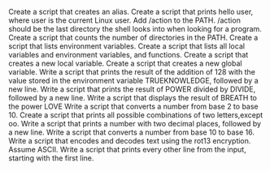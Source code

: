 Create a script that creates an alias.
Create a script that prints hello user, where user is the current Linux user.
Add /action to the PATH. /action should be the last directory the shell looks into when looking for a program.
Create a script that counts the number of directories in the PATH.
Create a script that lists environment variables.
Create a script that lists all local variables and environment variables, and functions.
Create a script that creates a new local variable.
Create a script that creates a new global variable.
Write a script that prints the result of the addition of 128 with the value stored in the environment variable TRUEKNOWLEDGE, followed by a new line.
Write a script that prints the result of POWER divided by DIVIDE, followed by a new line.
Write a script that displays the result of BREATH to the power LOVE
Write a script that converts a number from base 2 to base 10.
Create a script that prints all possible combinations of two letters,except oo.
Write a script that prints a number with two decimal places, followed by a new line.
Write a script that converts a number from base 10 to base 16.
Write a script that encodes and decodes text using the rot13 encryption. Assume ASCII.
Write a script that prints every other line from the input, starting with the first line.
